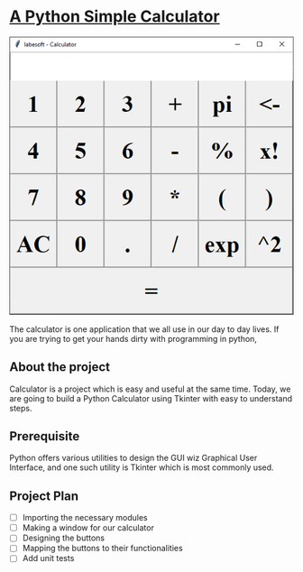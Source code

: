 # [A Python Simple Calculator](https://data-flair.training/blogs/python-calculator-project/)

![img.png](img.png)

The calculator is one application that we all use in our day to day lives. 
If you are trying to get your hands dirty with programming in python, 

## About the project

Calculator is a project which is easy and useful at the same time. Today, we 
are going to build a Python Calculator using Tkinter with easy to understand 
steps.

## Prerequisite

Python offers various utilities to design the GUI wiz Graphical User 
Interface, and one such utility is Tkinter which is most commonly used.

## Project Plan

- [ ] Importing the necessary modules
- [ ] Making a window for our calculator
- [ ] Designing the buttons
- [ ] Mapping the buttons to their functionalities
- [ ] Add unit tests
